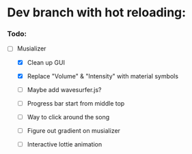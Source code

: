 # Dev branch with hot reloading:

### Todo:
- [ ] Musializer

    - [x] Clean up GUI
    - [x] Replace "Volume" & "Intensity" with material symbols

    - [ ] Maybe add wavesurfer.js?



    - [ ] Progress bar start from middle top
    - [ ] Way to click around the song
    - [ ] Figure out gradient on musializer


    - [ ] Interactive lottie animation
